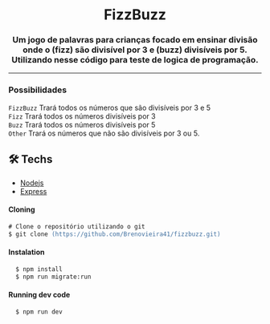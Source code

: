 <p align="center">
    <h1 align="center"> FizzBuzz </h1>
    <h3 align="center"> Um jogo de palavras para crianças focado em ensinar divisão onde o (fizz) são divisível por 3 e (buzz) divisíveis por 5. Utilizando nesse código para teste de logica de programação. </h2>
</p>

---

### Possibilidades
`FizzBuzz` Trará todos os números que são divisíveis por 3 e 5 <br/>
`Fizz` Trará todos os números divisíveis por 3 <br/>
`Buzz` Trará todos os números divisíveis por 5 <br/>
`Other` Trará os números que não são divisíveis por 3 ou 5. <br/>

## 🛠 Techs
  - [Nodejs](https://nodejs.org/en/)
  - [Express](https://expressjs.com/)

#### Cloning
```ps
# Clone o repositório utilizando o git
$ git clone (https://github.com/Brenovieira41/fizzbuzz.git)
```

#### Instalation
```sh
  $ npm install
  $ npm run migrate:run
```

#### Running dev code
```sh
  $ npm run dev
```
